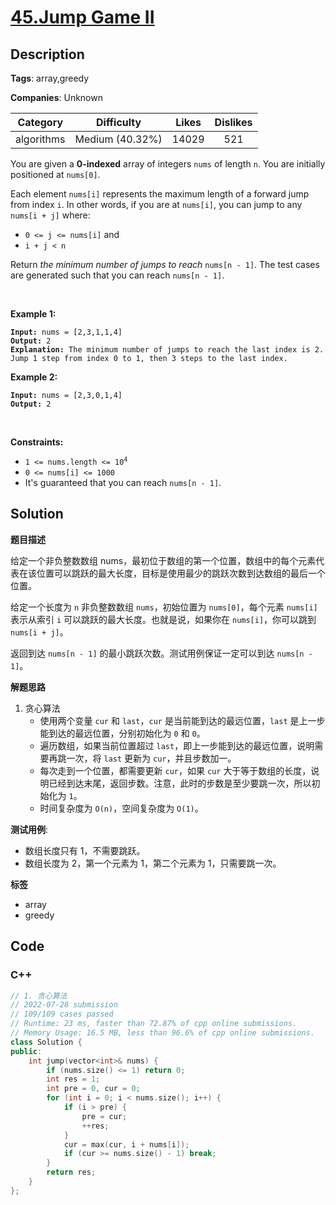 # [45.Jump Game II](https://leetcode.com/problems/jump-game-ii/description/)

## Description

**Tags**: array,greedy

**Companies**: Unknown

|  Category  |   Difficulty    | Likes | Dislikes |
| :--------: | :-------------: | :---: | :------: |
| algorithms | Medium (40.32%) | 14029 |   521    |

<p>You are given a <strong>0-indexed</strong> array of integers <code>nums</code> of length <code>n</code>. You are initially positioned at <code>nums[0]</code>.</p>
<p>Each element <code>nums[i]</code> represents the maximum length of a forward jump from index <code>i</code>. In other words, if you are at <code>nums[i]</code>, you can jump to any <code>nums[i + j]</code> where:</p>
<ul>
  <li><code>0 &lt;= j &lt;= nums[i]</code> and</li>
  <li><code>i + j &lt; n</code></li>
</ul>
<p>Return <em>the minimum number of jumps to reach </em><code>nums[n - 1]</code>. The test cases are generated such that you can reach <code>nums[n - 1]</code>.</p>
<p>&nbsp;</p>
<p><strong class="example">Example 1:</strong></p>
<pre><code><strong>Input:</strong> nums = [2,3,1,1,4]
<strong>Output:</strong> 2
<strong>Explanation:</strong> The minimum number of jumps to reach the last index is 2. Jump 1 step from index 0 to 1, then 3 steps to the last index.</code></pre>
<p><strong class="example">Example 2:</strong></p>
<pre><code><strong>Input:</strong> nums = [2,3,0,1,4]
<strong>Output:</strong> 2</code></pre>
<p>&nbsp;</p>
<p><strong>Constraints:</strong></p>
<ul>
  <li><code>1 &lt;= nums.length &lt;= 10<sup>4</sup></code></li>
  <li><code>0 &lt;= nums[i] &lt;= 1000</code></li>
  <li>It&#39;s guaranteed that you can reach <code>nums[n - 1]</code>.</li>
</ul>

## Solution

**题目描述**

给定一个非负整数数组 nums，最初位于数组的第一个位置，数组中的每个元素代表在该位置可以跳跃的最大长度，目标是使用最少的跳跃次数到达数组的最后一个位置。

给定一个长度为 `n` 非负整数数组 `nums`，初始位置为 `nums[0]`，每个元素 `nums[i]` 表示从索引 `i` 可以跳跃的最大长度。也就是说，如果你在 `nums[i]`，你可以跳到 `nums[i + j]`。

返回到达 `nums[n - 1]` 的最小跳跃次数。测试用例保证一定可以到达 `nums[n - 1]`。

**解题思路**

1. 贪心算法
   - 使用两个变量 `cur` 和 `last`，`cur` 是当前能到达的最远位置，`last` 是上一步能到达的最远位置，分别初始化为 `0` 和 `0`。
   - 遍历数组，如果当前位置超过 `last`，即上一步能到达的最远位置，说明需要再跳一次，将 `last` 更新为 `cur`，并且步数加一。
   - 每次走到一个位置，都需要更新 `cur`，如果 `cur` 大于等于数组的长度，说明已经到达末尾，返回步数。注意，此时的步数是至少要跳一次，所以初始化为 `1`。
   - 时间复杂度为 `O(n)`，空间复杂度为 `O(1)`。

**测试用例**:

- 数组长度只有 1，不需要跳跃。
- 数组长度为 2，第一个元素为 1，第二个元素为 1，只需要跳一次。

**标签**

- array
- greedy

<!-- code start -->
## Code

### C++

```cpp
// 1. 贪心算法
// 2022-07-28 submission
// 109/109 cases passed
// Runtime: 23 ms, faster than 72.87% of cpp online submissions.
// Memory Usage: 16.5 MB, less than 96.6% of cpp online submissions.
class Solution {
public:
    int jump(vector<int>& nums) {
        if (nums.size() <= 1) return 0;
        int res = 1;
        int pre = 0, cur = 0;
        for (int i = 0; i < nums.size(); i++) {
            if (i > pre) {
                pre = cur;
                ++res;
            }
            cur = max(cur, i + nums[i]);
            if (cur >= nums.size() - 1) break;
        }
        return res;
    }
};
```

<!-- code end -->

